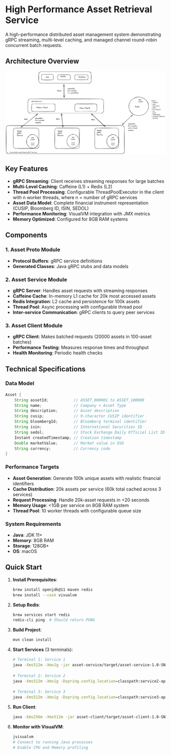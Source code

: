 # High Performance Asset Retrieval Service

A high-performance distributed asset management system demonstrating gRPC streaming, multi-level caching, and managed channel round-robin concurrent batch requests.

## Architecture Overview

![img.png](img.png)

## Key Features

- **gRPC Streaming**: Client receives streaming responses for large batches
- **Multi-Level Caching**: Caffeine (L1) + Redis (L2)
- **Thread Pool Processing**: Configurable ThreadPoolExecutor in the client with n worker threads, where n = number of gRPC services
- **Asset Data Model**: Complete financial instrument representation (CUSIP, Bloomberg ID, ISIN, SEDOL)
- **Performance Monitoring**: VisualVM integration with JMX metrics
- **Memory Optimized**: Configured for 8GB RAM systems

## Components

### 1. Asset Proto Module

- **Protocol Buffers**: gRPC service definitions
- **Generated Classes**: Java gRPC stubs and data models

### 2. Asset Service Module

- **gRPC Server**: Handles asset requests with streaming responses
- **Caffeine Cache**: In-memory L1 cache for 20k most accessed assets
- **Redis Integration**: L2 cache and persistence for 100k assets
- **Thread Pool**: Async processing with configurable thread pool
- **Inter-service Communication**: gRPC clients to query peer services

### 3. Asset Client Module

- **gRPC Client**: Makes batched requests (20000 assets in 100-asset batches)
- **Performance Testing**: Measures response times and throughput
- **Health Monitoring**: Periodic health checks

## Technical Specifications

### Data Model

```java
Asset {
    String assetId;           // ASSET_000001 to ASSET_100000
    String name;              // Company + Asset Type
    String description;       // Asset description
    String cusip;             // 9-character CUSIP identifier
    String bloombergId;       // Bloomberg terminal identifier
    String isin;              // International Securities ID
    String sedol;             // Stock Exchange Daily Official List ID
    Instant createdTimestamp; // Creation timestamp
    Double marketValue;       // Market value in USD
    String currency;          // Currency code
}
```

### Performance Targets

- **Asset Generation**: Generate 100k unique assets with realistic financial identifiers
- **Cache Distribution**: 20k assets per service (60k total cached across 3 services)
- **Request Processing**: Handle 20k-asset requests in <20 seconds
- **Memory Usage**: <1GB per service on 8GB RAM system
- **Thread Pool**: 10 worker threads with configurable queue size

### System Requirements

- **Java**: JDK 11+
- **Memory**: 8GB RAM
- **Storage**: 128GB+
- **OS**: macOS

## Quick Start

1. **Install Prerequisites**:

   ```bash
   brew install openjdk@11 maven redis
   brew install --cask visualvm
   ```

2. **Setup Redis**:

   ```bash
   brew services start redis
   redis-cli ping  # Should return PONG
   ```

3. **Build Project**:

   ```bash
   mvn clean install
   ```

4. **Start Services** (3 terminals):

   ```bash
   # Terminal 1: Service 1
   java -Xms512m -Xmx1g -jar asset-service/target/asset-service-1.0-SNAPSHOT.jar

   # Terminal 2: Service 2
   java -Xms512m -Xmx1g -Dspring.config.location=classpath:service2-application.properties -jar asset-service/target/asset-service-1.0-SNAPSHOT.jar

   # Terminal 3: Service 3
   java -Xms512m -Xmx1g -Dspring.config.location=classpath:service3-application.properties -jar asset-service/target/asset-service-1.0-SNAPSHOT.jar
   ```

5. **Run Client**:

   ```bash
   java -Xms256m -Xmx512m -jar asset-client/target/asset-client-1.0-SNAPSHOT.jar
   ```

6. **Monitor with VisualVM**:
   ```bash
   jvisualvm
   # Connect to running Java processes
   # Enable CPU and Memory profiling
   ```
